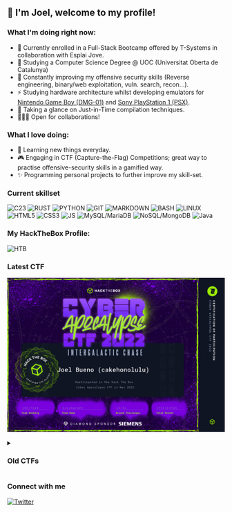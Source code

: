 ## 🫧 I'm Joel, welcome to my profile!

### What I'm doing right now:

- 🚧 Currently enrolled in a Full-Stack Bootcamp offered by T-Systems in collaboration with Esplai Jove.
- 📖 Studying a Computer Science Degree @ UOC (Universitat Oberta de Catalunya)
- 🚩 Constantly improving my offensive security skills (Reverse engineering, binary/web exploitation, vuln. search, recon...).
- ⚡ Studying hardware architecture whilst developing emulators for <a href="https://github.com/cakehonolulu/GameGirl">Nintendo Game Boy (DMG-01)</a> and <a href="https://github.com/cakehonolulu/SimpleStation">Sony PlayStation 1 (PSX)</a>.
- 🔭 Taking a glance on Just-in-Time compilation techniques.
- 🧑🏽‍💻 Open for collaborations!

### What I love doing:
- 📖 Learning new things everyday.
- 🎮 Engaging in CTF (Capture-the-Flag) Competitions; great way to practise offensive-security skills in a gamified way.
- ✨ Programming personal projects to further improve my skill-set.

### Current skillset
<div class="abilities"> 
<img alt="C23" src="https://cdn.jsdelivr.net/gh/devicons/devicon/icons/c/c-plain.svg" width="35" height="35" />
<img alt="RUST" src="https://cdn.jsdelivr.net/gh/devicons/devicon/icons/rust/rust-plain.svg" width="35" height="35" />
<img alt="PYTHON" src="https://cdn.jsdelivr.net/gh/devicons/devicon/icons/python/python-original-wordmark.svg" width="35" height="35" />
<img alt="GIT" src="https://cdn.jsdelivr.net/gh/devicons/devicon/icons/git/git-original.svg" width="35" height="35" />
<img alt="MARKDOWN" src="https://cdn.jsdelivr.net/gh/devicons/devicon/icons/markdown/markdown-original.svg" width="35" height="35" />
<img alt="BASH" src="https://cdn.jsdelivr.net/gh/devicons/devicon/icons/bash/bash-original.svg" width="35" height="35" />
<img alt="LINUX" src="https://cdn.jsdelivr.net/gh/devicons/devicon/icons/linux/linux-plain.svg" width="35" height="35" />
<img alt="HTML5" src="https://cdn.jsdelivr.net/gh/devicons/devicon/icons/html5/html5-original-wordmark.svg" width="35" height="35" />
<img alt="CSS3" src="https://cdn.jsdelivr.net/gh/devicons/devicon/icons/css3/css3-original-wordmark.svg" width="35" height="35" />
<img alt="JS" src="https://cdn.jsdelivr.net/gh/devicons/devicon/icons/javascript/javascript-original.svg" width="35" height="35" />
<img alt="MySQL/MariaDB" src="https://cdn.jsdelivr.net/gh/devicons/devicon/icons/mysql/mysql-original-wordmark.svg" width="35" height="35" />
<img alt="NoSQL/MongoDB" src="https://cdn.jsdelivr.net/gh/devicons/devicon/icons/mongodb/mongodb-original-wordmark.svg" width="35" height="35" />
<img alt="Java" src="https://cdn.jsdelivr.net/gh/devicons/devicon/icons/java/java-original.svg" width="35" height="35" />
 
<br>
<h3>My HackTheBox Profile:</h3>
<img alt="HTB" src="https://www.hackthebox.com/badge/image/1009760" />
</div>

### Latest CTF

![Twitter](resources/images/CTF-Cyber-Apocalypse-2022-cakehonolulu.jpg)

<details>
  <summary><h3>Old CTFs</h3></summary>
 
<a href="https://cakehonolulu.github.io/writeups/hackupc/2022/thegame.html"><h2>HackUPC's 2022 The Game CTF</h2></a>
<img alt="HTB" src="resources/images/thegame.png" />

<a href="https://cakehonolulu.github.io/writeups/hackupc/2022/aoc.html"><h2>2022 Advent of HackUPC CTF (Prelude for The Game)</h2></a>
  <img alt="HTB" src="resources/images/advent.png" />
 
</details>


### Connect with me

[![Twitter](https://img.shields.io/twitter/follow/cakehonolulu?color=lightblue&label=Twitter&logo=red&logoColor=red&style=flat-square)](https://twitter.com/intent/follow?screen_name=cakehonolulu)
